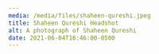 ```yaml
---
media: /media/files/shaheen-qureshi.jpeg
title: Shaheen Qureshi Headshot
alt: A photograph of Shaheen Qureshi
date: 2021-06-04T16:46:00-0500
---
```

